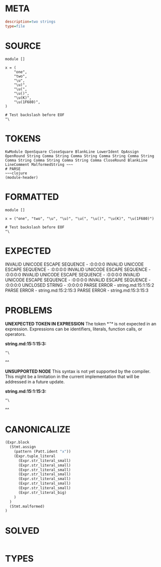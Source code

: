 # META
~~~ini
description=two strings
type=file
~~~
# SOURCE
~~~roc
module []

x = (
	"one",
	"two",
	"\u",
	"\u)",
	"\u(",
	"\u()",
	"\u(K)",
	"\u(1F680)",
)

# Test backslash before EOF
"\
~~~
# TOKENS
~~~text
KwModule OpenSquare CloseSquare BlankLine LowerIdent OpAssign OpenRound String Comma String Comma String Comma String Comma String Comma String Comma String Comma String Comma CloseRound BlankLine LineComment MalformedString ~~~
# PARSE
~~~clojure
(module-header)
~~~
# FORMATTED
~~~roc
module []

x = ("one", "two", "\u", "\u)", "\u(", "\u()", "\u(K)", "\u(1F680)")

# Test backslash before EOF
"\
~~~
# EXPECTED
INVALID UNICODE ESCAPE SEQUENCE - :0:0:0:0
INVALID UNICODE ESCAPE SEQUENCE - :0:0:0:0
INVALID UNICODE ESCAPE SEQUENCE - :0:0:0:0
INVALID UNICODE ESCAPE SEQUENCE - :0:0:0:0
INVALID UNICODE ESCAPE SEQUENCE - :0:0:0:0
INVALID ESCAPE SEQUENCE - :0:0:0:0
UNCLOSED STRING - :0:0:0:0
PARSE ERROR - string.md:15:1:15:2
PARSE ERROR - string.md:15:2:15:3
PARSE ERROR - string.md:15:3:15:3
# PROBLEMS
**UNEXPECTED TOKEN IN EXPRESSION**
The token **"\** is not expected in an expression.
Expressions can be identifiers, literals, function calls, or operators.

**string.md:15:1:15:3:**
```roc
"\
```
^^


**UNSUPPORTED NODE**
This syntax is not yet supported by the compiler.
This might be a limitation in the current implementation that will be addressed in a future update.

**string.md:15:1:15:3:**
```roc
"\
```
^^


# CANONICALIZE
~~~clojure
(Expr.block
  (Stmt.assign
    (pattern (Patt.ident "x"))
    (Expr.tuple_literal
      (Expr.str_literal_small)
      (Expr.str_literal_small)
      (Expr.str_literal_small)
      (Expr.str_literal_small)
      (Expr.str_literal_small)
      (Expr.str_literal_small)
      (Expr.str_literal_small)
      (Expr.str_literal_big)
    )
  )
  (Stmt.malformed)
)
~~~
# SOLVED
~~~clojure
~~~
# TYPES
~~~roc
~~~
